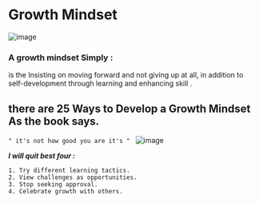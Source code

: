 # Growth Mindset
![image](https://irp-cdn.multiscreensite.com/069d5d93/dms3rep/multi/fixed.png)
###  A growth mindset Simply :
is the Insisting on moving forward and not giving up at all, in addition to self-development through learning and enhancing skill .

## there are 25 Ways to Develop a Growth Mindset  As the book says. 
`" it's not how good you are it's " `
![image](https://www.opencolleges.edu.au/informed/wp-content/uploads/2015/02/Its-not-how-good-you-are.-Its-how-good-you-want-to-be.jpg)

***I will quit best four :***
```
1. Try different learning tactics.
2. View challenges as opportunities.
3. Stop seeking approval.
4. Celebrate growth with others.
```